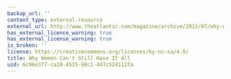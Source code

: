 ```yaml
---
backup_url: ''
content_type: external-resource
external_url: http://www.theatlantic.com/magazine/archive/2012/07/why-women-still-cant-have-it-all/309020/
has_external_licence_warning: true
has_external_license_warning: true
is_broken: ''
license: https://creativecommons.org/licenses/by-nc-sa/4.0/
title: Why Women Can't Still Have It All
uid: 6c96e377-ca18-4515-98c1-447c524112fa
---
```

